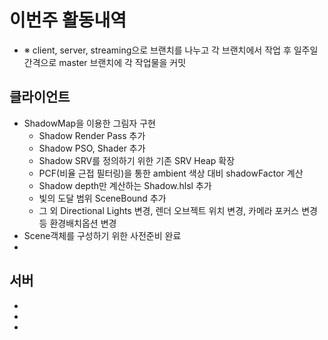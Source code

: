 # 이번주 활동내역
  - ※ client, server, streaming으로 브랜치를 나누고 각 브랜치에서 작업 후
       일주일 간격으로 master 브랜치에 각 작업물을 커밋

## 클라이언트
  - ShadowMap을 이용한 그림자 구현
    - Shadow Render Pass 추가
    - Shadow PSO, Shader 추가
    - Shadow SRV를 정의하기 위한 기존 SRV Heap 확장
    - PCF(비율 근접 필터링)을 통한 ambient 색상 대비 shadowFactor 계산
    - Shadow depth만 계산하는 Shadow.hlsl 추가
    - 빛의 도달 범위 SceneBound 추가
    - 그 외 Directional Lights 변경, 렌더 오브젝트 위치 변경, 카메라
      포커스 변경 등 환경배치옵션 변경
  - Scene객체를 구성하기 위한 사전준비 완료
  - 

## 서버
  - 
  - 
  -
